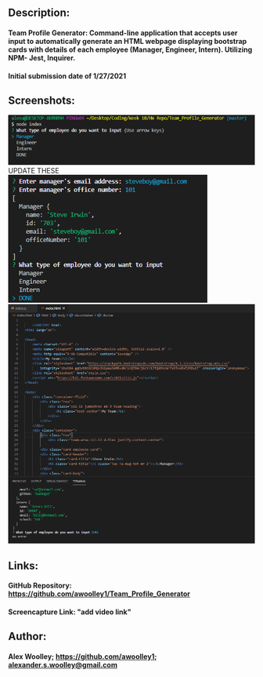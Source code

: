 ## Description: 

#### Team Profile Generator: Command-line application that accepts user input to automatically generate an HTML webpage displaying bootstrap cards with details of each employee (Manager, Engineer, Intern).  Utilizing NPM- Jest, Inquirer.

#### Initial submission date of 1/27/2021


## Screenshots:
![Screenshot 1](./Assets/Images/Capture1.PNG) UPDATE THESE
![Screenshot 2](./Assets/Images/Capture2.PNG)
![Screenshot 3](./Assets/Images/Capture3.PNG)

## Links: 

#### GitHub Repository: https://github.com/awoolley1/Team_Profile_Generator

#### Screencapture Link: "add video link"

## Author: 

#### Alex Woolley; https://github.com/awoolley1; alexander.s.woolley@gmail.com
